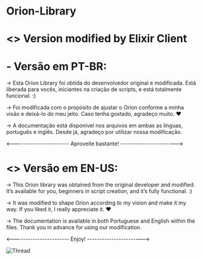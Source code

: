 # Orion-Library

# <> Version modified by Elixir Client


# - Versão em PT-BR:

-> Esta Orion Library foi obtida do desenvolvedor original e modificada. Está liberada para vocês, iniciantes na criação de scripts, e está totalmente funcional. :)

-> Foi modificada com o propósito de ajustar o Orion conforme a minha visão e deixá-lo do meu jeito. Caso tenha gostado, agradeço muito. ❤️

-> A documentação está disponível nos arquivos em ambas as línguas, português e inglês. Desde já, agradeço por utilizar nossa modificação.

<----------------------- Aproveite bastante! ----------------------->


# <> Versão em EN-US:

-> This Orion library was obtained from the original developer and modified. It’s available for you, beginners in script creation, and it’s fully functional. :)

-> It was modified to shape Orion according to my vision and make it my way. If you liked it, I really appreciate it. ❤️

-> The documentation is available in both Portuguese and English within the files. Thank you in advance for using our modification.

<----------------------- Enjoy! ----------------------->

![Thread](https://user-images.githubusercontent.com/77512805/164973978-31f19af4-528a-4af0-9ba8-21bc22e668ef.png)
